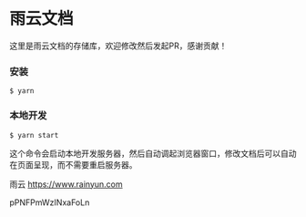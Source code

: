 # 雨云文档

这里是雨云文档的存储库，欢迎修改然后发起PR，感谢贡献！

### 安装

```
$ yarn
```

### 本地开发

```
$ yarn start
```

这个命令会启动本地开发服务器，然后自动调起浏览器窗口，修改文档后可以自动在页面呈现，而不需要重启服务器。

雨云
https://www.rainyun.com

pPNFPmWzINxaFoLn